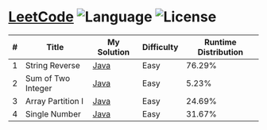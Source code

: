 # [LeetCode](https://leetcode.com/problemset/algorithms/) ![Language](https://img.shields.io/badge/language-Java%20%2F%20bash-brightgreen.svg)  ![License](https://img.shields.io/dub/l/vibe-d.svg)


| # | Title | My Solution | Difficulty | Runtime Distribution |
|---| ----- | -------- | ---------- |----------------- |
|1|String Reverse | [Java](https://leetcode.com/submissions/detail/116986186/)|Easy|76.29%|
|2|Sum of Two Integer | [Java](https://leetcode.com/submissions/detail/117158962/)|Easy|5.23%|
|3|Array Partition I | [Java](https://leetcode.com/submissions/detail/117166202/)|Easy|24.69%|
|4|Single Number| [Java](https://leetcode.com/submissions/detail/117170172/)|Easy|31.67%|
